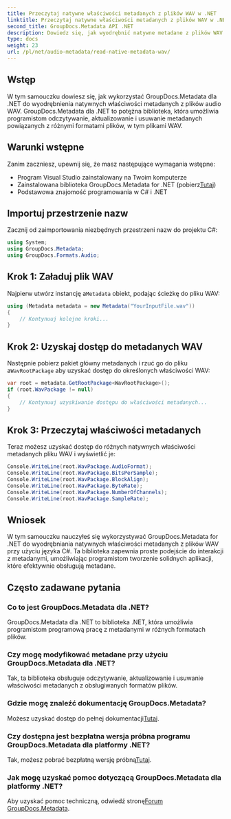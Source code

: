 ```yaml
---
title: Przeczytaj natywne właściwości metadanych z plików WAV w .NET
linktitle: Przeczytaj natywne właściwości metadanych z plików WAV w .NET
second_title: GroupDocs.Metadata API .NET
description: Dowiedz się, jak wyodrębnić natywne metadane z plików WAV przy użyciu GroupDocs.Metadata dla .NET. Łatwy samouczek C# do odczytywania właściwości pliku WAV.
type: docs
weight: 23
url: /pl/net/audio-metadata/read-native-metadata-wav/
---
```

## Wstęp
W tym samouczku dowiesz się, jak wykorzystać GroupDocs.Metadata dla .NET do wyodrębnienia natywnych właściwości metadanych z plików audio WAV. GroupDocs.Metadata dla .NET to potężna biblioteka, która umożliwia programistom odczytywanie, aktualizowanie i usuwanie metadanych powiązanych z różnymi formatami plików, w tym plikami WAV.
## Warunki wstępne
Zanim zaczniesz, upewnij się, że masz następujące wymagania wstępne:
- Program Visual Studio zainstalowany na Twoim komputerze
-  Zainstalowana biblioteka GroupDocs.Metadata for .NET (pobierz[Tutaj](https://releases.groupdocs.com/metadata/net/))
- Podstawowa znajomość programowania w C# i .NET

## Importuj przestrzenie nazw
Zacznij od zaimportowania niezbędnych przestrzeni nazw do projektu C#:
```csharp
using System;
using GroupDocs.Metadata;
using GroupDocs.Formats.Audio;
```
## Krok 1: Załaduj plik WAV
 Najpierw utwórz instancję a`Metadata` obiekt, podając ścieżkę do pliku WAV:
```csharp
using (Metadata metadata = new Metadata("YourInputFile.wav"))
{
    // Kontynuuj kolejne kroki...
}
```
## Krok 2: Uzyskaj dostęp do metadanych WAV
 Następnie pobierz pakiet główny metadanych i rzuć go do pliku a`WavRootPackage` aby uzyskać dostęp do określonych właściwości WAV:
```csharp
var root = metadata.GetRootPackage<WavRootPackage>();
if (root.WavPackage != null)
{
    // Kontynuuj uzyskiwanie dostępu do właściwości metadanych...
}
```
## Krok 3: Przeczytaj właściwości metadanych
Teraz możesz uzyskać dostęp do różnych natywnych właściwości metadanych pliku WAV i wyświetlić je:
```csharp
Console.WriteLine(root.WavPackage.AudioFormat);
Console.WriteLine(root.WavPackage.BitsPerSample);
Console.WriteLine(root.WavPackage.BlockAlign);
Console.WriteLine(root.WavPackage.ByteRate);
Console.WriteLine(root.WavPackage.NumberOfChannels);
Console.WriteLine(root.WavPackage.SampleRate);
```

## Wniosek
W tym samouczku nauczyłeś się wykorzystywać GroupDocs.Metadata for .NET do wyodrębniania natywnych właściwości metadanych z plików WAV przy użyciu języka C#. Ta biblioteka zapewnia proste podejście do interakcji z metadanymi, umożliwiając programistom tworzenie solidnych aplikacji, które efektywnie obsługują metadane.

## Często zadawane pytania
### Co to jest GroupDocs.Metadata dla .NET?
GroupDocs.Metadata dla .NET to biblioteka .NET, która umożliwia programistom programową pracę z metadanymi w różnych formatach plików.
### Czy mogę modyfikować metadane przy użyciu GroupDocs.Metadata dla .NET?
Tak, ta biblioteka obsługuje odczytywanie, aktualizowanie i usuwanie właściwości metadanych z obsługiwanych formatów plików.
### Gdzie mogę znaleźć dokumentację GroupDocs.Metadata?
 Możesz uzyskać dostęp do pełnej dokumentacji[Tutaj](https://reference.groupdocs.com/metadata/net/).
### Czy dostępna jest bezpłatna wersja próbna programu GroupDocs.Metadata dla platformy .NET?
 Tak, możesz pobrać bezpłatną wersję próbną[Tutaj](https://releases.groupdocs.com/).
### Jak mogę uzyskać pomoc dotyczącą GroupDocs.Metadata dla platformy .NET?
 Aby uzyskać pomoc techniczną, odwiedź stronę[Forum GroupDocs.Metadata](https://forum.groupdocs.com/c/metadata/14).